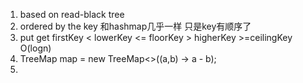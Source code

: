 1. based on read-black tree
2. ordered by the key 和hashmap几乎一样 只是key有顺序了
3. put get firstKey < lowerKey <= floorKey > higherKey >=ceilingKey O(logn)
4. TreeMap<Integer> map = new TreeMap<>((a,b) -> a - b);
5. 
